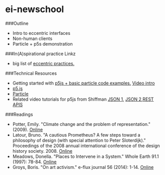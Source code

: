 # ei-newschool

###Outline
* Intro to eccentric interfaces
* Non-human clients
* Particle + p5s demonstration

###In(A)spirational practice Linkz
* big list of [eccentric practices.](https://github.com/tegacodes/EccentricInterfaces/blob/master/practice.md)

###Technical Resources

* Getting started with [p5js + basic particle code examples.](https://github.com/tegacodes/p5js-sensing/tree/master/P5-Particle/1-LED-LDR-p5) [Video intro](https://www.youtube.com/watch?v=0QjgnEBp__U)
* [p5.js](https://p5js.org/)
* [Particle](https://www.particle.io/)
* Related video tutorials for p5js from Shiffman [JSON 1](https://www.youtube.com/watch?v=_NFkzw6oFtQ), [JSON 2](https://www.youtube.com/watch?v=118sDpLOClw),[REST APIS](https://www.youtube.com/watch?v=rJaXOFfwGVw)

###Readings

* Potter, Emily. "Climate change and the problem of representation." (2009). [Online](http://www.australianhumanitiesreview.org/archive/Issue-May-2009/potter.htm)
* Latour, Bruno. "A cautious Prometheus? A few steps toward a philosophy of design (with special attention to Peter Sloterdijk)." Proceedings of the 2008 annual international conference of the design history society. 2008. [Online](http://www.bruno-latour.fr/sites/default/files/112-DESIGN-CORNWALL-GB.pdf)
* Meadows, Donella. "Places to Intervene in a System." Whole Earth 91.1 (1997): 78-84.  [Online](http://donellameadows.org/archives/leverage-points-places-to-intervene-in-a-system/)
* Groys, Boris. "On art activism." e-flux journal 56 (2014): 1-14. [Online ](http://worker01.e-flux.com/pdf/article_8984545.pdf)
